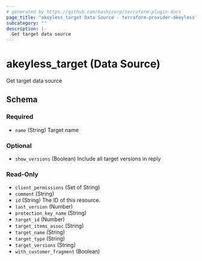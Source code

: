 ```yaml
---
# generated by https://github.com/hashicorp/terraform-plugin-docs
page_title: "akeyless_target Data Source - terraform-provider-akeyless"
subcategory: ""
description: |-
  Get target data source
---
```


# akeyless_target (Data Source)

Get target data source



<!-- schema generated by tfplugindocs -->
## Schema

### Required

- `name` (String) Target name

### Optional

- `show_versions` (Boolean) Include all target versions in reply

### Read-Only

- `client_permissions` (Set of String)
- `comment` (String)
- `id` (String) The ID of this resource.
- `last_version` (Number)
- `protection_key_name` (String)
- `target_id` (Number)
- `target_items_assoc` (String)
- `target_name` (String)
- `target_type` (String)
- `target_versions` (String)
- `with_customer_fragment` (Boolean)


